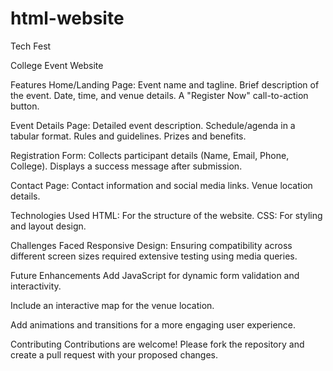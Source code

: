 # html-website
Tech Fest

College Event Website



Features
Home/Landing Page:
Event name and tagline.
Brief description of the event.
Date, time, and venue details.
A "Register Now" call-to-action button.

Event Details Page:
Detailed event description.
Schedule/agenda in a tabular format.
Rules and guidelines.
Prizes and benefits.

Registration Form:
Collects participant details (Name, Email, Phone, College).
Displays a success message after submission.

Contact Page:
Contact information and social media links.
Venue location details.


Technologies Used
HTML: For the structure of the website.
CSS: For styling and layout design.


Challenges Faced
Responsive Design:
Ensuring compatibility across different screen sizes required extensive testing using media queries.


Future Enhancements
Add JavaScript for dynamic form validation and interactivity.

Include an interactive map for the venue location.

Add animations and transitions for a more engaging user experience.

Contributing
Contributions are welcome! Please fork the repository and create a pull request with your proposed changes.
